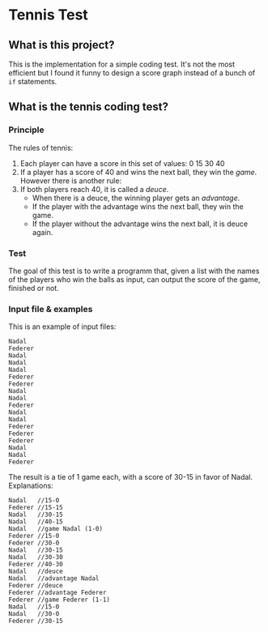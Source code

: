 # Tennis Test

## What is this project?

This is the implementation for a simple coding test. It's not the most efficient but I found it funny to design a score graph instead of a bunch of `if` statements.

## What is the tennis coding test?

### Principle

The rules of tennis:

1.  Each player can have a score in this set of values: 0 15 30 40
2.  If a player has a score of 40 and wins the next ball, they win the _game_. However there is another rule:
3.  If both players reach 40, it is called a _deuce_.
    -  When there is a deuce, the winning player gets an _advantage_.
    -  If the player with the advantage wins the next ball, they win the game.
    -  If the player without the advantage wins the next ball, it is deuce again.
    

### Test

The goal of this test is to write a programm that, given a list with the names of the players who win the balls as input, can output the score of the game, finished or not.

### Input file & examples

This is an example of input files:

```
Nadal
Federer
Nadal
Nadal
Nadal
Federer
Federer
Nadal
Nadal
Federer
Nadal
Nadal
Federer
Federer
Federer
Nadal
Nadal
Federer
```

The result is a tie of 1 game each, with a score of 30-15 in favor of Nadal. Explanations:

```
Nadal   //15-0
Federer //15-15
Nadal   //30-15
Nadal   //40-15
Nadal   //game Nadal (1-0)
Federer //15-0
Federer //30-0
Nadal   //30-15
Nadal   //30-30
Federer //40-30
Nadal   //deuce
Nadal   //advantage Nadal
Federer //deuce
Federer //advantage Federer
Federer //game Federer (1-1)
Nadal   //15-0
Nadal   //30-0
Federer //30-15
```
